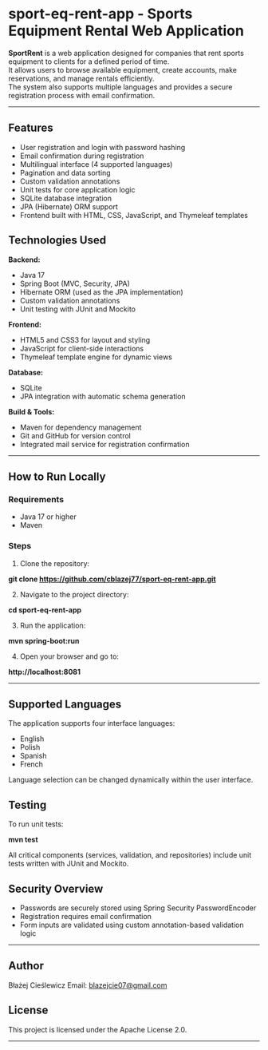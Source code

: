 # sport-eq-rent-app - Sports Equipment Rental Web Application

**SportRent** is a web application designed for companies that rent sports equipment to clients for a defined period of time.  
It allows users to browse available equipment, create accounts, make reservations, and manage rentals efficiently.  
The system also supports multiple languages and provides a secure registration process with email confirmation.

---

## Features

- User registration and login with password hashing  
- Email confirmation during registration  
- Multilingual interface (4 supported languages)  
- Pagination and data sorting  
- Custom validation annotations  
- Unit tests for core application logic  
- SQLite database integration  
- JPA (Hibernate) ORM support  
- Frontend built with HTML, CSS, JavaScript, and Thymeleaf templates

## Technologies Used

**Backend:**
- Java 17
- Spring Boot (MVC, Security, JPA)
- Hibernate ORM (used as the JPA implementation)
- Custom validation annotations  
- Unit testing with JUnit and Mockito  

**Frontend:**  
- HTML5 and CSS3 for layout and styling  
- JavaScript for client-side interactions  
- Thymeleaf template engine for dynamic views  

**Database:**  
- SQLite
- JPA integration with automatic schema generation  

**Build & Tools:**  
- Maven for dependency management  
- Git and GitHub for version control  
- Integrated mail service for registration confirmation  

---

## How to Run Locally

### Requirements
- Java 17 or higher  
- Maven

### Steps
1. Clone the repository:

**git clone https://github.com/cblazej77/sport-eq-rent-app.git**

2. Navigate to the project directory:

**cd sport-eq-rent-app**

3. Run the application:

**mvn spring-boot:run**

4. Open your browser and go to:

**http://localhost:8081**

---

## Supported Languages

The application supports four interface languages:
- English
- Polish
- Spanish
- French

Language selection can be changed dynamically within the user interface.

## Testing

To run unit tests:

**mvn test**

All critical components (services, validation, and repositories) include unit tests written with JUnit and Mockito.

## Security Overview

- Passwords are securely stored using Spring Security PasswordEncoder
- Registration requires email confirmation
- Form inputs are validated using custom annotation-based validation logic

---

## Author
Błażej Cieślewicz
Email: blazejcie07@gmail.com

## License
This project is licensed under the Apache License 2.0.

---

